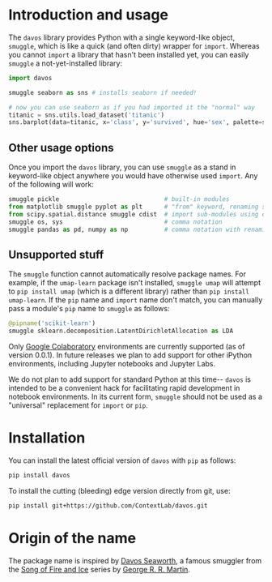 # Introduction and usage

The `davos` library provides Python with a single keyword-like object, `smuggle`, which is like a quick (and often dirty) wrapper for `import`.  Whereas you cannot `import` a library that hasn't been installed yet, you can easily `smuggle` a not-yet-installed library:

```python
import davos

smuggle seaborn as sns # installs seaborn if needed!

# now you can use seaborn as if you had imported it the "normal" way
titanic = sns.utils.load_dataset('titanic')
sns.barplot(data=titanic, x='class', y='survived', hue='sex', palette=sns.light_palette('seagreen'))
```

## Other usage options

Once you import the `davos` library, you can use `smuggle` as a stand in keyword-like object anywhere you would have otherwise used `import`.  Any of the following will work:
```python
smuggle pickle                             # built-in modules
from matplotlib smuggle pyplot as plt      # "from" keyword, renaming sub-modules using "as"
from scipy.spatial.distance smuggle cdist  # import sub-modules using dot notation
smuggle os, sys                            # comma notation
smuggle pandas as pd, numpy as np          # comma notation with renaming using "as"
```

## Unsupported stuff

The `smuggle` function cannot automatically resolve package names.  For example, if the `umap-learn` package isn't installed, `smuggle umap` will attempt to `pip install umap` (which is a different library) rather than `pip install umap-learn`.  If the `pip` name and `import` name don't match, you can manually pass a module's `pip` name to `smuggle` as follows:

```python
@pipname('scikit-learn')
smuggle sklearn.decomposition.LatentDirichletAllocation as LDA
```

Only [Google Colaboratory](colab.research.google.com/) environments are currently supported (as of version 0.0.1).  In future releases we plan to add support for other iPython environments, including Jupyter notebooks and Jupyter Labs.

We do not plan to add support for standard Python at this time-- `davos` is intended to be a convenient hack for facilitating rapid development in notebook environments.  In its current form, `smuggle` should not be used as a "universal" replacement for `import` or `pip`.


# Installation

You can install the latest official version of `davos` with `pip` as follows:

```bash
pip install davos
```

To install the cutting (bleeding) edge version directly from git, use:

```bash
pip install git+https://github.com/ContextLab/davos.git
```

# Origin of the name

The package name is inspired by [Davos Seaworth](https://gameofthrones.fandom.com/wiki/Davos_Seaworth), a famous smuggler from the [Song of Fire and Ice](https://en.wikipedia.org/wiki/A_Song_of_Ice_and_Fire) series by [George R. R. Martin](https://en.wikipedia.org/wiki/George_R._R._Martin).

